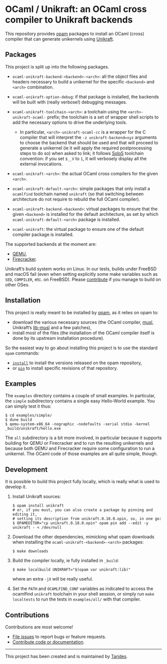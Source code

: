 # OCaml / Unikraft: an OCaml cross compiler to Unikraft backends

This repository provides [opam] packages to install an OCaml (cross) compiler
that can generate unikernels using [Unikraft].

[opam]: https://opam.ocaml.org
[Unikraft]: https://unikraft.org


## Packages

This project is split up into the following packages.

- `ocaml-unikraft-backend-<backend>-<arch>`: all the object files and headers
  necessary to build a unikernel for the specific `<backend>` and `<arch>`
  combination.

- `ocaml-unikraft-option-debug`: if that package is installed, the backends will
  be built with (really verbose!) debugging messages.

- `ocaml-unikraft-toolchain-<arch>`: a toolchain using the
  `<arch>-unikraft-ocaml-` prefix; the toolchain is a set of wrapper shell
  scripts to add the necessary options to drive the underlying tools.
  - In particular, `<arch>-unikraft-ocaml-cc` is a wrapper for the C compiler
    that will interpret the `-z unikraft-backend=xyz` arguments to choose the
    backend that should be used and that will proceed to generate a unikernel
    (ie it will apply the required postprocessing steps to do so) when asked to
    link; it follows [Solo5] toolchain convention: if you set `$__V` to `1`, it
    will verbosely display all the external invocations.

- `ocaml-unikraft-<arch>`: the actual OCaml cross compilers for the given `<arch>`.

- `ocaml-unikraft-default-<arch>`: simple packages that only install a
  `ocamlfind` toolchain named `unikraft` (so that switching between architecture
  do not require to rebuild the full OCaml compiler).

- `ocaml-unikraft-backend-<backend>`: virtual packages to ensure that the given
  `<backend>` is installed for the default architecture, as set by which
  `ocaml-unikraft-default-<arch>` package is installed.

- `ocaml-unikraft`: the virtual package to ensure one of the default compiler
  package is installed.

[Solo5]: https://github.com/Solo5/solo5

The supported backends at the moment are:

- [QEMU],
- [Firecracker].

[QEMU]: https://www.qemu.org/
[Firecracker]: https://firecracker-microvm.github.io/

Unikraft’s build system works on Linux. In our tests, builds under FreeBSD and
macOS fail (even when setting explicitly some make variables such as `SED`,
`COMPILER`, etc. on FreeBSD). Please [contribute](#contributions) if you manage
to build on other OSes.


## Installation

This project is really meant to be installed by [opam], as it relies on opam to:

- download the various necessary sources (the OCaml compiler, [musl], Unikraft’s
  [lib-musl] and a few patches),
- install most of the files (the installation of the OCaml compiler itself is
  done by its upstream installation procedure).

So the easiest way to go about installing this project is to use the standard
`opam` commands:
- [`install`] to install the versions released on the opam repository,
- or [`pin`] to install specific revisions of that repository.

[musl]: https://musl.libc.org/
[lib-musl]: https://github.com/unikraft/lib-musl
[`install`]: https://opam.ocaml.org/doc/Usage.html#opam-install
[`pin`]: https://opam.ocaml.org/doc/Usage.html#opam-pin


## Examples

The `examples` directory contains a couple of small examples. In particular, the
`simple` subdirectory contains a single easy Hello-World example. You can simply
test it thus:

```
$ cd examples/simple/
$ dune build
$ qemu-system-x86_64 -nographic -nodefaults -serial stdio -kernel _build/unikraft/hello.exe
```

The `all` subdirectory is a bit more involved, in particular because it supports
building for QEMU or Firecracker and to run the resulting unikernels and because
both QEMU and Firecracker require some configuration to run a unikernel. The
OCaml code of those examples are all quite simple, though.


## Development

It is possible to build this project fully locally, which is really what is used
to develop it.

1.  Install Unikraft sources:

    ```
    $ opam install unikraft
    # or, if you must, you can also create a package by pinning and editing it,
    # setting its description from unikraft.0.18.0.opin, so, in one go:
    $ OPAMEDITOR="cp unikraft.0.18.0.opin" opam pin add --edit -y unikraft - < /dev/null
    ```

2.  Download the other dependencies, mimicking what opam downloads when
    installing the `ocaml-unikraft-<backend>-<arch>` packages:

    ```
    $ make downloads
    ```

3.  Build the compiler locally, ie fully installed in `_build`:

    ```
    $ make localbuild UNIKRAFT="$(opam var unikraft:lib)"
    ```

    where an extra `-jX` will be really useful.

4.  Set the `PATH` and `OCAMLFIND_CONF` variables as indicated to access the
    ocamlfind `unikraft` toolchain in your shell session, or simply run
    `make localtests` to run the tests in `examples/all/` with that compiler.


## Contributions

Contributions are most welcome!

- [File issues](https://github.com/mirage/ocaml-unikraft/issues) to report bugs
  or feature requests.
- [Contribute code or documentation](./CONTRIBUTING.md).

---

This project has been created and is maintained by
[Tarides](https://tarides.com).

